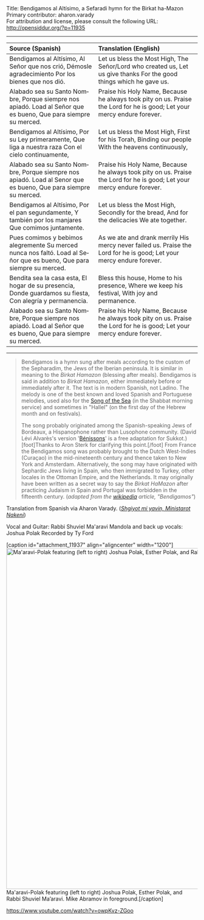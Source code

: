 <html>
<head></head>
<body>
Title: Bendigamos al Altísimo, a Sefaradi hymn for the Birkat ha-Mazon<br />
Primary contributor: aharon.varady<br />
For attribution and license, please consult the following URL: <a href="http://opensiddur.org/?p=11935">http://opensiddur.org/?p=11935</a>
<p />
<hr />

<table style="margin-left: auto;margin-right: auto;" class="draggable">
<thead><tr><th id="x" style="text-align: left;">Source (Spanish)</th><th style="text-align: left;">Translation (English)</th></tr></thead>
<tbody>
<tr><td style="vertical-align:top;" width="46%">
<div class="spanish"><span lang="he">
Bendigamos al Altísimo,
Al Señor que nos crió,
Démosle agradecimiento
Por los bienes que nos dió.
</span></div></td>
 
<td style="vertical-align:top;" width="53%">
<div class="english">
Let us bless the Most High,
The Señor/Lord who created us,
Let us give thanks
For the good things which he gave us.
</div></td></tr>


<tr><td style="vertical-align:top;" width="46%">
<div class="spanish"><span lang="es">
Alabado sea su Santo Nombre,
Porque siempre nos apiadó.
Load al Señor que es bueno,
Que para siempre su merced.
</span></div></td>
 
<td style="vertical-align:top;" width="53%">
<div class="english">
Praise his Holy Name,
Because he always took pity on us.
Praise the Lord for he is good;
Let your mercy endure forever.
</div></td></tr>


<tr><td style="vertical-align:top;" width="46%">
<div class="spanish"><span lang="es">
Bendigamos al Altísimo,
Por su Ley primeramente,
Que liga a nuestra raza
Con el cielo continuamente,
</span></div></td>
 
<td style="vertical-align:top;" width="53%">
<div class="english">
Let us bless the Most High,
First for his Torah,
Binding our people
With the heavens continuously,
</div></td></tr>


<tr><td style="vertical-align:top;" width="46%">
<div class="spanish"><span lang="es">
Alabado sea su Santo Nombre,
Porque siempre nos apiadó.
Load al Senor que es bueno,
Que para siempre su merced.
</span></div></td>
 
<td style="vertical-align:top;" width="53%">
<div class="english">
Praise his Holy Name,
Because he always took pity on us.
Praise the Lord for he is good;
Let your mercy endure forever.
</div></td></tr>


<tr><td style="vertical-align:top;" width="46%">
<div class="spanish"><span lang="es">
Bendigamos al Altísimo,
Por el pan segundamente,
Y también por los manjares
Que comimos juntamente.
</span></div></td>
 
<td style="vertical-align:top;" width="53%">
<div class="english">
Let us bless the Most High,
Secondly for the bread,
And for the delicacies
We ate together.
</div></td></tr>


<tr><td style="vertical-align:top;" width="46%">
<div class="spanish"><span lang="es">
Pues comimos y bebimos alegremente
Su merced nunca nos faltó.
Load al Señor que es bueno,
Que para siempre su merced.
</span></div></td>
 
<td style="vertical-align:top;" width="53%">
<div class="english">
As we ate and drank merrily
His mercy never failed us.
Praise the Lord for he is good;
Let your mercy endure forever.
</div></td></tr>


<tr><td style="vertical-align:top;" width="46%">
<div class="spanish"><span lang="es">
Bendita sea la casa esta,
El hogar de su presencia,
Donde guardamos su fiesta,
Con alegría y permanencia.
</span></div></td>
 
<td style="vertical-align:top;" width="53%">
<div class="english">
Bless this house,
Home to his presence,
Where we keep his festival,
With joy and permanence.
</div></td></tr>


<tr><td style="vertical-align:top;" width="46%">
<div class="spanish"><span lang="es">
Alabado sea su Santo Nombre,
Porque siempre nos apiadó.
Load al Señor que es bueno,
Que para siempre su merced.
</span></div></td>
 
<td style="vertical-align:top;" width="53%">
<div class="english">
Praise his Holy Name,
Because he always took pity on us.
Praise the Lord for he is good;
Let your mercy endure forever.
</div></td></tr>
</tbody></table>

<hr />

<blockquote>Bendigamos is a hymn sung after meals according to the custom of the Sepharadim, the Jews of the Iberian peninsula. It is similar in meaning to the <em>Birkat Hamazon</em> (blessing after meals). Bendigamos is said in addition to <em>Birkat Hamazon</em>, either immediately before or immediately after it. The text is in modern Spanish, not Ladino. The melody is one of the best known and loved Spanish and Portuguese melodies, used also for the <a href="https://opensiddur.org/set-prayers/earth-cycle/daytime/morning/the-song-of-the-sea-sung-with-a-moroccan-nusa%e1%b8%a5-by-r-hillel-%e1%b8%a5ayim-yisraeli-lavery-2/">Song of the Sea</a> (in the Shabbat morning service) and sometimes in "Hallel" (on the first day of the Hebrew month and on festivals).

The song probably originated among the Spanish-speaking Jews of Bordeaux, a Hispanophone rather than Lusophone community. (David Lévi Alvarès's version '<a href="https://www.youtube.com/watch?v=IjOZ8tGuVbI">Bénissons</a>' is a free adaptation for Sukkot.)[foot]Thanks to Aron Sterk for clarifying this point.[/foot] From France the Bendigamos song was probably brought to the Dutch West-Indies (Curaçao) in the mid-nineteenth century and thence taken to New York and Amsterdam. Alternatively, the song may have originated with Sephardic Jews living in Spain, who then immigrated to Turkey, other locales in the Ottoman Empire, and the Netherlands. It may originally have been written as a secret way to say the <em>Birkat HaMazon</em> after practicing Judaism in Spain and Portugal was forbidden in the fifteenth century. (<em>adapted from the <a href="https://en.wikipedia.org/wiki/Bendigamos">wikipedia</a> article, "Bendigamos"</em>)</blockquote>

Translation from Spanish via Aharon Varady. (<a href="https://opensiddur.org/contact"><em>Shgiyot mi yavin, Ministarot Nakeni</em></a>)

Vocal and Guitar: Rabbi Shuviel Ma'aravi 
Mandola and back up vocals: Joshua Polak 
Recorded by Ty Ford

[caption id="attachment_11937" align="aligncenter" width="1200"]<a href="https://opensiddur.org/wp-content/uploads/2015/09/Maaravi-Polak.jpg"><img src="https://opensiddur.org/wp-content/uploads/2015/09/Maaravi-Polak.jpg" alt="Ma&#039;aravi-Polak featuring (left to right) Joshua Polak, Esther Polak, and Rabbi Shuviel Ma’aravi. Mike Abramov in foreground." width="1200" height="896" class="size-full wp-image-11937" /></a> Ma'aravi-Polak featuring (left to right) Joshua Polak, Esther Polak, and Rabbi Shuviel Ma’aravi. Mike Abramov in foreground.[/caption]

https://www.youtube.com/watch?v=owpKvz-ZGoo
</body>
</html>